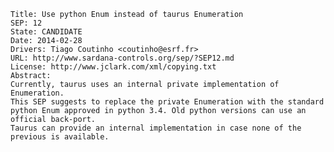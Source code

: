 	Title: Use python Enum instead of taurus Enumeration
	SEP: 12
	State: CANDIDATE
	Date: 2014-02-28
	Drivers: Tiago Coutinho <coutinho@esrf.fr>
	URL: http://www.sardana-controls.org/sep/?SEP12.md
	License: http://www.jclark.com/xml/copying.txt
	Abstract:
	Currently, taurus uses an internal private implementation of Enumeration.
	This SEP suggests to replace the private Enumeration with the standard 
	python Enum approved in python 3.4. Old python versions can use an 
	official back-port.
	Taurus can provide an internal implementation in case none of the 
	previous is available.
